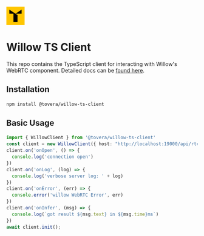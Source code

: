 ![](docs/icon.png)

# Willow TS Client

This repo contains the TypeScript client for interacting with Willow's WebRTC component. Detailed docs can be [found here](https://toverainc.github.io/willow-ts-client/).

## Installation

```bash
npm install @tovera/willow-ts-client
```

## Basic Usage

```typescript
import { WillowClient } from '@tovera/willow-ts-client'
const client = new WillowClient({ host: "http://localhost:19000/api/rtc/asr" })
client.on('onOpen', () => {
  console.log('connection open')
})
client.on('onLog', (log) => {
  console.log('verbose server log: ' + log)
})
client.on('onError', (err) => {
  console.error('willow WebRTC Error', err)
})
client.on('onInfer', (msg) => {
  console.log(`got result ${msg.text} in ${msg.time}ms`)
})
await client.init();
```
